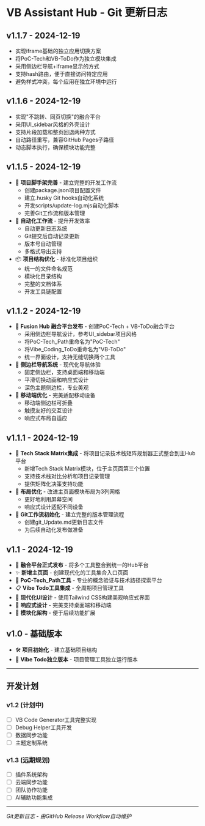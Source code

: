 # VB Assistant Hub - Git 更新日志

## v1.1.7 - 2024-12-19
* 实现iframe基础的独立应用切换方案
* 将PoC-Tech和VB-ToDo作为独立模块集成
* 采用侧边栏导航+iframe显示的方式
* 支持hash路由，便于直接访问特定应用
* 避免样式冲突，每个应用在独立环境中运行

## v1.1.6 - 2024-12-19
* 实现"不跳转、同页切换"的融合平台
* 采用UI_sidebar风格的外壳设计
* 支持片段加载和整页回退两种方式
* 自动路径重写，兼容GitHub Pages子路径
* 动态脚本执行，确保模块功能完整

## v1.1.5 - 2024-12-19
* 🚀 **项目脚手架完善** - 建立完整的开发工作流
  - 创建package.json项目配置文件
  - 建立.husky Git hooks自动化系统
  - 开发scripts/update-log.mjs自动化脚本
  - 完善Git工作流和版本管理
* 🔧 **自动化工作流** - 提升开发效率
  - 自动更新日志系统
  - Git提交后自动记录更新
  - 版本号自动管理
  - 多格式导出支持
* 📦 **项目结构优化** - 标准化项目组织
  - 统一的文件命名规范
  - 模块化目录结构
  - 完整的文档体系
  - 开发工具链配置

## v1.1.2 - 2024-12-19
* 🎉 **Fusion Hub 融合平台发布** - 创建PoC-Tech + VB-ToDo融合平台
  - 采用侧边栏导航设计，参考UI_sidebar项目风格
  - 将PoC-Tech_Path重命名为"PoC-Tech"
  - 将Vibe_Coding_ToDo重命名为"VB-ToDo"
  - 统一界面设计，支持无缝切换两个工具
* 🔧 **侧边栏导航系统** - 现代化导航体验
  - 固定侧边栏，支持桌面端和移动端
  - 平滑切换动画和响应式设计
  - 深色主题侧边栏，专业美观
* 📱 **移动端优化** - 完美适配移动设备
  - 移动端侧边栏可折叠
  - 触摸友好的交互设计
  - 响应式布局自适应

## v1.1.1 - 2024-12-19
* 🔧 **Tech Stack Matrix集成** - 将项目记录技术栈矩阵规划器正式整合到主Hub平台
  - 新增Tech Stack Matrix模块，位于主页面第三个位置
  - 支持技术栈对比分析和项目记录管理
  - 提供矩阵化决策支持功能
* 📐 **布局优化** - 改进主页面模块布局为3列网格
  - 更好地利用屏幕空间
  - 响应式设计适配不同设备
* 🔧 **Git工作流初始化** - 建立完整的版本管理流程
  - 创建git_Update.md更新日志文件
  - 为后续自动化发布做准备

## v1.1 - 2024-12-19
* 🎉 **融合平台正式发布** - 将多个工具整合到统一的Hub平台
* ✨ **新增主页面** - 创建现代化的工具集合入口页面
* 🔧 **PoC-Tech_Path工具** - 专业的概念验证与技术路径探索平台
* 📋 **Vibe Todo工具集成** - 全周期项目管理工具
* 🎨 **现代化UI设计** - 使用Tailwind CSS构建美观响应式界面
* 📱 **响应式设计** - 完美支持桌面端和移动端
* 🔧 **模块化架构** - 便于后续功能扩展

## v1.0 - 基础版本
* 🛠️ **项目初始化** - 建立基础项目结构
* 📝 **Vibe Todo独立版本** - 项目管理工具独立运行版本

---

## 开发计划

### v1.2 (计划中)
- [ ] VB Code Generator工具完整实现
- [ ] Debug Helper工具开发
- [ ] 数据同步功能
- [ ] 主题定制系统

### v1.3 (远期规划)
- [ ] 插件系统架构
- [ ] 云端同步功能
- [ ] 团队协作功能
- [ ] AI辅助功能集成

---

*Git更新日志 - 由GitHub Release Workflow自动维护*

